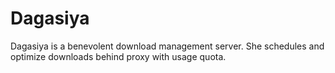 Dagasiya
========
Dagasiya is a benevolent download management server. She schedules and optimize downloads behind proxy with usage quota.
